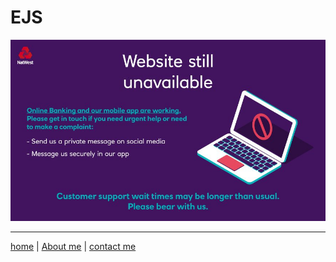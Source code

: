 # EJS

 ![image](./img2/still-working.jpg)




---

[home](/README.md) | [About me](/about-me.md) | [contact me](/contact-me.md)